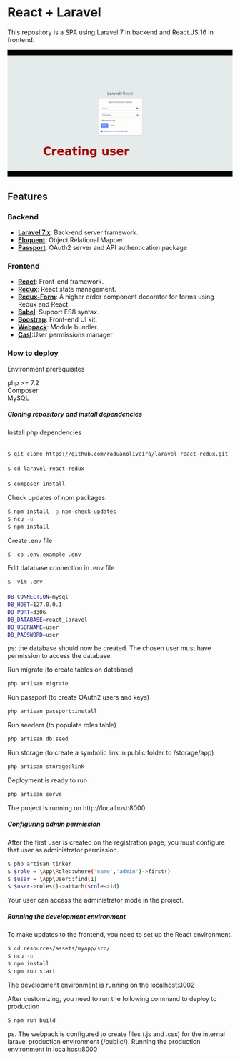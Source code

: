 
# React + Laravel

This repository is a SPA using Laravel 7 in backend and React.JS 16 in frontend.

![](project_react_laravel.gif)


## Features

### Backend
-   **[Laravel 7.x](https://laravel.com/docs/7.x/installation)**: Back-end server framework.
-   **[Eloquent](https://laravel.com/docs/7.x/eloquent)**: Object Relational Mapper
-   **[Passport](https://laravel.com/docs/7.x/passport)**: OAuth2 server and API authentication package

### Frontend

-   **[React](https://pt-br.reactjs.org/)**: Front-end framework.
-   **[Redux](https://redux.js.org/introduction/getting-started)**: React state management.
-   **[Redux-Form](https://redux-form.com/8.3.0/)**: A higher order component decorator for forms using Redux and React.
-   **[Babel](https://babeljs.io/)**: Support ES8 syntax.
-   **[Boostrap](https://getbootstrap.com/)**: Front-end UI kit.
-   **[Webpack](https://webpack.js.org/)**: Module bundler.
-   **[Casl](https://github.com/stalniy/casl)**:User permissions manager


### How to deploy

Environment prerequisites

php >= 7.2  
Composer  
MySQL  

##### Cloning repository and install dependencies

Install php dependencies

```sh

$ git clone https://github.com/raduanoliveira/laravel-react-redux.git

$ cd laravel-react-redux

$ composer install
```

Check updates of npm packages.

```sh
$ npm install -g npm-check-updates
$ ncu -u
$ npm install
```

Create .env file
```sh
$  cp .env.example .env
```
Edit database connection in .env file

```sh
$  vim .env

DB_CONNECTION=mysql
DB_HOST=127.0.0.1
DB_PORT=3306
DB_DATABASE=react_laravel
DB_USERNAME=user
DB_PASSWORD=user
```
ps: the database should now be created. The chosen user must have permission to access the database.

Run migrate (to create tables on database)
```sh
php artisan migrate
```

Run passport (to create OAuth2 users and keys)

```sh
php artisan passport:install
```
Run seeders (to populate roles table)
```sh
php artisan db:seed
```

Run storage (to create a symbolic link in public folder to /storage/app)

```sh
php artisan storage:link
```

Deployment is ready to run

```sh
php artisan serve
```

The project is running on http://localhost:8000

##### Configuring admin permission

After the first user is created on the registration page, you must configure that user as administrator permission.

```sh
$ php artisan tinker
$ $role = \App\Role::where('name','admin')->first()
$ $user = \App\User::find(1)
$ $user->roles()->attach($role->id)
```
Your user can access the administrator mode in the project.

##### Running the development environment

To make updates to the frontend, you need to set up the React environment.

```sh
$ cd resources/assets/myapp/src/
$ ncu -u
$ npm install
$ npm run start
```

The development environment is running on the localhost:3002

After customizing, you need to run the following command to deploy to production

```sh
$ npm run build
```

ps. The webpack is configured to create files (.js and .css) for the internal laravel production environment (/public/). Running the production environment in localhost:8000
